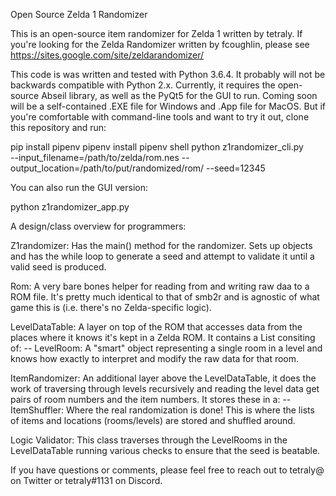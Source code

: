 Open Source Zelda 1 Randomizer

This is an open-source item randomizer for Zelda 1 written by tetraly. If you're looking for the Zelda Randomizer written by fcoughlin, please see https://sites.google.com/site/zeldarandomizer/

This code is was written and tested with Python 3.6.4. It probably will not be backwards compatible with Python 2.x. Currently, it requires the open-source Abseil library, as well as the PyQt5 for the GUI to run. Coming soon will be a self-contained .EXE file for Windows and .App file for MacOS. But if you're comfortable with command-line tools and want to try it out, clone this repository and run:

pip install pipenv
pipenv install
pipenv shell
python z1randomizer_cli.py \
 --input_filename=/path/to/zelda/rom.nes
--output_location=/path/to/put/randomized/rom/
--seed=12345

You can also run the GUI version:

python z1randomizer_app.py

A design/class overview for programmers:

Z1randomizer: Has the main() method for the randomizer. Sets up objects and has the while loop to generate a seed and attempt to validate it until a valid seed is produced.

Rom: A very bare bones helper for reading from and writing raw daa to a ROM file. It's pretty much identical to that of smb2r and is agnostic of what game this is (i.e. there's no Zelda-specific logic).

LevelDataTable: A layer on top of the ROM that accesses data from the places where it knows it's kept in a Zelda ROM. It contains a List consiting of:
-- LevelRoom: A "smart" object representing a single room in a level and knows how exactly to interpret and modify the raw data for that room.

ItemRandomizer: An additional layer above the LevelDataTable, it does the work of traversing through levels recursively and reading the level data get pairs of room numbers and the item numbers. It stores these in a:
-- ItemShuffler: Where the real randomization is done! This is where the lists of items and locations (rooms/levels) are stored and shuffled around.

Logic Validator: This class traverses through the LevelRooms in the LevelDataTable running various checks to ensure that the seed is beatable.

If you have questions or comments, please feel free to reach out to tetraly@ on Twitter or tetraly#1131 on Discord.
